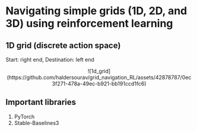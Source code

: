 # Navigating simple grids (1D, 2D, and 3D) using reinforcement learning

## 1D grid (discrete action space)
Start: right end, Destination: left end

<p align="center">
![1d_grid](https://github.com/haldersourav/grid_navigation_RL/assets/42878787/0ec3f271-478a-49ec-b921-bb191ccd1fc6)
</p>

## Important libraries
1) PyTorch
2) Stable-Baselines3
